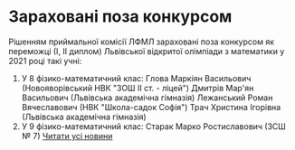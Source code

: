 # Зараховані поза конкурсом
Рішенням приймальної комісії ЛФМЛ зараховані поза конкурсом як переможці (І, ІІ диплом) Львівської відкритої олімпіади з математики у 2021 році такі учні:
1) У 8 фізико-математичний клас:
Глова Маркіян Васильович (Новояворівський НВК "ЗОШ ІІ ст. - ліцей")
Дмитрів Мар'ян Васильович (Львівська академічна гімназія)
Лежанський Роман Вячеславович (НВК "Школа-садок Софія")
Трач Христина Ігорівна (Львівська академічна гімназія)
2) У 9 фізико-математичний клас:
Старак Марко Ростиславович (ЗСШ № 7)
[Читати усі новини](/news)

